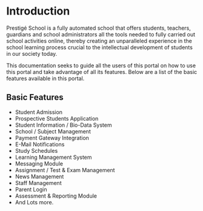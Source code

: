 # Introduction

Prestigé School is a fully automated school that offers students, teachers, guardians and school administrators all the tools needed to fully carried out school activities online, thereby creating an unparalleled experience in the school learning process crucial to the intellectual development of students in our society today.

This documentation seeks to guide all the users of this portal on how to use this portal and take advantage of all its features. Below are a list of the basic features available in this portal.

## Basic Features

- Student Admission
- Prospective Students Application
- Student Information / Bio-Data System
- School / Subject Management
- Payment Gateway Integration
- E-Mail Notifications
- Study Schedules
- Learning Management System
- Messaging Module
- Assignment / Test & Exam Management
- News Management
- Staff Management
- Parent Login
- Assessment & Reporting Module
- And Lots more.
